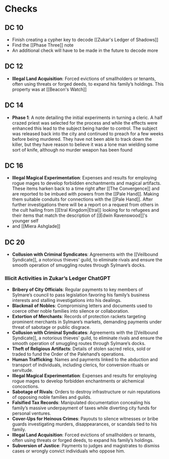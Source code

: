 
# Checks

## DC 10

- Finish creating a cypher key to decode [[Zukar's Ledger of Shadows]]
- Find the [[Phase Three]] note
- An additional check will have to be made in the future to decode more
## DC 12
-  **Illegal Land Acquisition**: Forced evictions of smallholders or tenants, often using threats or forged deeds, to expand his family’s holdings. This property was at [[Beacon's Watch]]

## DC 14
- **Phase 1**: A note detailing the initial experiments in turning a cleric. A half crazed priest was selected for the process and while the effects were enhanced this lead to the subject being harder to control. The subject was released back into the city and continued to preach for a few weeks before being murdered. They have not been able to track down the killer, but they have reason to believe it was a lone man wielding some sort of knife, although no murder weapon has been found

## DC 16
- **Illegal Magical Experimentation**: Expenses and results for employing rogue mages to develop forbidden enchantments and magical artifacts. These items harken back to a time right after [[The Convergence]] and are reported to be imbued with powers from the [[Pale Hand]]. Making them suitable conduits for connections with the [[Pale Hand]]. After further investigations there will be a report on a request from others in the cult hailing from [[Etral Kingdom|Etral]] looking for to refugees and their items that match the description of [[Edwin Ravenswood]]'s younger self
- and [[Miera Ashglade]]

## DC 20
- **Collusion with Criminal Syndicates**: Agreements with the [[Veilbound Syndicate]], a notorious thieves' guild, to eliminate rivals and ensure the smooth operation of smuggling routes through Sylmare’s docks.



### Illicit Activities in Zukar’s Ledger ChatGPT

- **Bribery of City Officials**: Regular payments to key members of Sylmare’s council to pass legislation favoring his family’s business interests and stalling investigations into his dealings.
- **Blackmail of Nobles**: Compromising letters and documents used to coerce other noble families into silence or collaboration.
- **Extortion of Merchants**: Records of protection rackets targeting prominent merchants in Sylmare’s markets, demanding payments under threat of sabotage or public disgrace.
- **Collusion with Criminal Syndicates**: Agreements with the [[Veilbound Syndicate]], a notorious thieves' guild, to eliminate rivals and ensure the smooth operation of smuggling routes through Sylmare’s docks.
- **Theft of Religious Artifacts**: Details of stolen sacred relics, sold or traded to fund the Order of the Palehand’s operations.
- **Human Trafficking**: Names and payments linked to the abduction and transport of individuals, including clerics, for conversion rituals or servitude.
- **Illegal Magical Experimentation**: Expenses and results for employing rogue mages to develop forbidden enchantments or alchemical concoctions.
- **Sabotage of Rivals**: Orders to destroy infrastructure or ruin reputations of opposing noble families and guilds.
- **Falsified Tax Records**: Manipulated documentation concealing his family’s massive underpayment of taxes while diverting city funds for personal ventures.
- **Cover-Ups for Heinous Crimes**: Payouts to silence witnesses or bribe guards investigating murders, disappearances, or scandals tied to his family.
- **Illegal Land Acquisition**: Forced evictions of smallholders or tenants, often using threats or forged deeds, to expand his family’s holdings.
- **Subversion of Justice**: Payments to judges and magistrates to dismiss cases or wrongly convict individuals who oppose him.